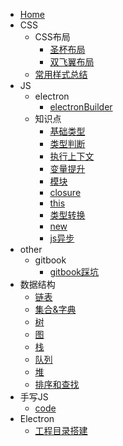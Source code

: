   - [Home](/0-Home.md)
  - CSS
    - CSS布局
      - [圣杯布局](/1-CSS/1-CSS布局/1-圣杯布局.md)
      - [双飞翼布局](/1-CSS/1-CSS布局/2-双飞翼布局.md)
    - [常用样式总结](/1-CSS/2-常用样式总结.md)
  - JS
    - electron
      - [electronBuilder](/2-JS/1-electron/1-electronBuilder.md)
    - 知识点
      - [基础类型](/2-JS/2-知识点/0-基础类型.md)
      - [类型判断](/2-JS/2-知识点/1-类型判断.md)
      - [执行上下文](/2-JS/2-知识点/2-执行上下文.md)
      - [变量提升](/2-JS/2-知识点/3-变量提升.md)
      - [模块](/2-JS/2-知识点/4-模块.md)
      - [closure](/2-JS/2-知识点/5-closure.md)
      - [this](/2-JS/2-知识点/6-this.md)
      - [类型转换](/2-JS/2-知识点/7-类型转换.md)
      - [new](/2-JS/2-知识点/8-new.md)
      - [js异步](/2-JS/2-知识点/9-js异步.md)
  - other
    - gitbook
      - [gitbook踩坑](/3-other/1-gitbook/1-gitbook踩坑.md)
  - 数据结构
    - [链表](/4-数据结构/1-链表.md)
    - [集合&字典](/4-数据结构/2-集合&字典.md)
    - [树](/4-数据结构/3-树.md)
    - [图](/4-数据结构/4-图.md)
    - [栈](/4-数据结构/5-栈.md)
    - [队列](/4-数据结构/6-队列.md)
    - [堆](/4-数据结构/7-堆.md)
    - [排序和查找](/4-数据结构/8-排序和查找.md)
  - 手写JS
    - [code](/5-手写JS/1-code.md)
  - Electron
    - [工程目录搭建](/6-Electron/1-工程目录搭建.md)